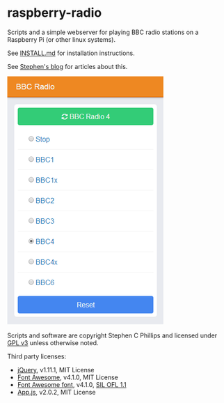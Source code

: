raspberry-radio
===============

Scripts and a simple webserver for playing BBC radio stations on a Raspberry Pi (or other linux systems).

See [INSTALL.md](./INSTALL.md) for installation instructions.

See [Stephen's blog](http://blog.scphillips.com) for articles about this.

![Screenshot](./screenshot.png)

Scripts and software are copyright Stephen C Phillips and licensed under [GPL v3](./LICENSE) unless otherwise noted.

Third party licenses:
* [jQuery](http://jquery.com/), v1.11.1, MIT License
* [Font Awesome](http://fortawesome.github.io/Font-Awesome/), v4.1.0, MIT License
* [Font Awesome font](http://fortawesome.github.io/Font-Awesome/), v4.1.0, [SIL OFL 1.1](http://scripts.sil.org/OFL)
* [App.js](http://code.kik.com/app/2/index.html), v2.0.2, MIT License